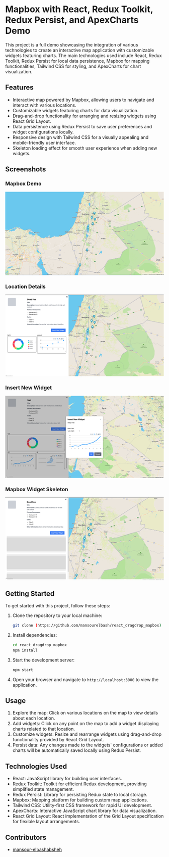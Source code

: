 # Mapbox with React, Redux Toolkit, Redux Persist, and ApexCharts Demo

This project is a full demo showcasing the integration of various technologies to create an interactive map application with customizable widgets featuring charts. The main technologies used include React, Redux Toolkit, Redux Persist for local data persistence, Mapbox for mapping functionalities, Tailwind CSS for styling, and ApexCharts for chart visualization.

## Features

- Interactive map powered by Mapbox, allowing users to navigate and interact with various locations.
- Customizable widgets featuring charts for data visualization.
- Drag-and-drop functionality for arranging and resizing widgets using React Grid Layout.
- Data persistence using Redux Persist to save user preferences and widget configurations locally.
- Responsive design with Tailwind CSS for a visually appealing and mobile-friendly user interface.
- Skeleton loading effect for smooth user experience when adding new widgets.
## Screenshots

### Mapbox Demo

![Mapbox Demo](public/screenshots/map.png)

### Location Details

![Location Details](public/screenshots/locationdetails.png)

### Insert New Widget 

![Insert New Widget ](public/screenshots/insertwidget.png)


### Mapbox Widget Skeleton

![Mapbox Widget Skeleton](public/screenshots/skeleton.png)


## Getting Started

To get started with this project, follow these steps:

1. Clone the repository to your local machine:

   ```bash
   git clone (https://github.com/mansourelbash/react_dragdrop_mapbox)
   ```

2. Install dependencies:

   ```bash
   cd react_dragdrop_mapbox
   npm install
   ```

3. Start the development server:

   ```bash
   npm start
   ```

4. Open your browser and navigate to `http://localhost:3000` to view the application.

## Usage

1. Explore the map: Click on various locations on the map to view details about each location.
2. Add widgets: Click on any point on the map to add a widget displaying charts related to that location.
3. Customize widgets: Resize and rearrange widgets using drag-and-drop functionality provided by React Grid Layout.
4. Persist data: Any changes made to the widgets' configurations or added charts will be automatically saved locally using Redux Persist.

## Technologies Used

- React: JavaScript library for building user interfaces.
- Redux Toolkit: Toolkit for efficient Redux development, providing simplified state management.
- Redux Persist: Library for persisting Redux state to local storage.
- Mapbox: Mapping platform for building custom map applications.
- Tailwind CSS: Utility-first CSS framework for rapid UI development.
- ApexCharts: Interactive JavaScript chart library for data visualization.
- React Grid Layout: React implementation of the Grid Layout specification for flexible layout arrangements.

## Contributors
- [mansour-elbashabsheh](https://github.com/mansourelbash)